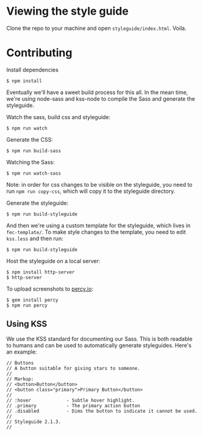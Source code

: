 # Viewing the style guide
Clone the repo to your machine and open `styleguide/index.html`. Voila.

# Contributing
Install dependencies
```
$ npm install
```

Eventually we'll have a sweet build process for this all. In the mean time, we're using node-sass and kss-node to compile the Sass and generate the styleguide.

Watch the sass, build css and styleguide:
```
$ npm run watch
```

Generate the CSS:
```
$ npm run build-sass
```

Watching the Sass:
```
$ npm run watch-sass
```
Note: in order for css changes to be visible on the styleguide, you need to run `npm run copy-css`, which will copy it to the styleguide directory.

Generate the styleguide:
```
$ npm run build-styleguide
```

And then we're using a custom template for the styleguide, which lives in
`fec-template/`. To make style changes to the template, you need to edit
`kss.less` and then run:
```
$ npm run build-styleguide
```

Host the styleguide on a local server:
```
$ npm install http-server
$ http-server
```

To upload screenshots to [percy.io](https://percy.io):
```
$ gem install percy
$ npm run percy
```

## Using KSS
We use the KSS standard for documenting our Sass. This is both readable to humans and can be used to automatically generate styleguides. Here's an example:

```
// Buttons
// A button suitable for giving stars to someone.
//
// Markup:
// <button>Button</button>
// <button class="primary">Primary Button</button>
//
// :hover             - Subtle hover highlight.
// .primary           - The primary action button
// .disabled          - Dims the button to indicate it cannot be used.
//
// Styleguide 2.1.3.
//
```
